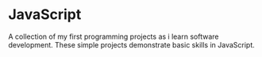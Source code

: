 # JavaScript
A collection of my first programming projects as i learn software development. These simple projects demonstrate basic skills in  JavaScript.
